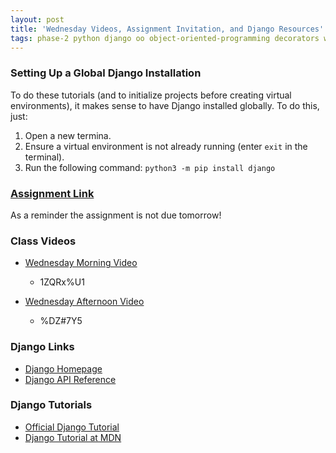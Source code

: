 ```yaml
---
layout: post
title: 'Wednesday Videos, Assignment Invitation, and Django Resources'
tags: phase-2 python django oo object-oriented-programming decorators web-programming
---
```



### Setting Up a Global Django Installation
To do these tutorials (and to initialize projects before creating virtual environments), it
makes sense to have Django installed globally. To do this, just:

1. Open a new termina.
2. Ensure a virtual environment is not already running (enter `exit` in the terminal).
3. Run the following command:
   `python3 -m pip install django`

### [Assignment Link](https://classroom.github.com/a/7vsTCpt4)
As a reminder the assignment is not due tomorrow!

### Class Videos
- [Wednesday Morning Video](https://us02web.zoom.us/rec/share/HT8ERFG94YfTc_Dp7cNdFDNmOs8oEBTqMM75ae--b1N77u3IvP41vFmncFf1xUJG.sSls1017XiDcZvr2)
  - 1ZQRx%U1
	
- [Wednesday Afternoon Video](https://us02web.zoom.us/rec/share/bCvNQNMugP5gnzAZ_J0ihrYvWlkTtfnwMkpaECV508UymUL35ZssgqcZi86UpTGM.YMswuMJCeIRwv0ol)
  - %DZ#7Y5

### Django Links
- [Django Homepage](https://www.djangoproject.com/)
- [Django API Reference](https://docs.djangoproject.com/en/3.1/ref/)

### Django Tutorials
- [Official Django Tutorial](https://docs.djangoproject.com/en/3.1/intro/tutorial01/)
- [Django Tutorial at MDN](https://developer.mozilla.org/en-US/docs/Learn/Server-side/Django/Tutorial_local_library_website)
